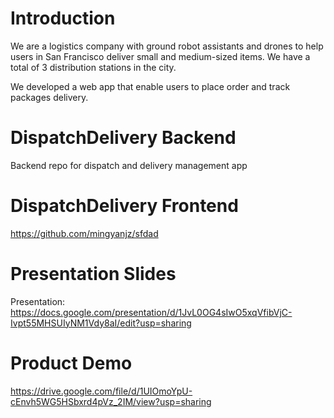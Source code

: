 # Introduction
We are a logistics company with ground robot assistants and drones to help users in San Francisco deliver small and medium-sized items. We have a total of 3 distribution stations in the city. 

We developed a web app that enable users to place order and track packages delivery. 


# DispatchDelivery Backend
Backend repo for dispatch and delivery management app 

# DispatchDelivery Frontend
https://github.com/mingyanjz/sfdad

# Presentation Slides
Presentation: https://docs.google.com/presentation/d/1JvL0OG4sIwO5xqVfibVjC-Ivpt55MHSUIyNM1Vdy8aI/edit?usp=sharing

# Product Demo
https://drive.google.com/file/d/1UIOmoYpU-cEnvh5WG5HSbxrd4pVz_2IM/view?usp=sharing


